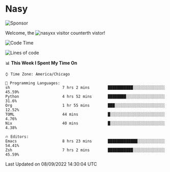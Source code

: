 # Nasy

<!--
<p align="center">
<img height="200" src="https://github-readme-stats.vercel.app/api?username=nasyxx&count_private=true&show_icons=true&theme=dracula&include_all_commits=true"/>
<img height="200" src="https://github-readme-stats.vercel.app/api/top-langs/?username=nasyxx&theme=dracula&hide=html,jupyter+notebook&count_private=true&show_icons=true"/>
</p>

  
----------------
-->

![Sponsor](https://img.shields.io/static/v1.svg?label=Sponsor&message=%E2%9D%A4&logo=GitHub&style=flat&color=pink)
 
Welcome, the ![nasyxx visitor counter](https://count.getloli.com/get/@nasyxx?theme=rule34)th vistor!
 
<!--START_SECTION:waka-->
![Code Time](http://img.shields.io/badge/Code%20Time-2%2C616%20hrs%2014%20mins-blue)

![Lines of code](https://img.shields.io/badge/From%20Hello%20World%20I%27ve%20Written-5%20Million%20lines%20of%20code-blue)

📊 **This Week I Spent My Time On** 

```text
⌚︎ Time Zone: America/Chicago

💬 Programming Languages: 
sh                       7 hrs 2 mins        ███████████░░░░░░░░░░░░░░   45.59% 
Python                   4 hrs 52 mins       ████████░░░░░░░░░░░░░░░░░   31.6% 
Org                      1 hr 55 mins        ███░░░░░░░░░░░░░░░░░░░░░░   12.52% 
TOML                     44 mins             █░░░░░░░░░░░░░░░░░░░░░░░░   4.76% 
Nix                      40 mins             █░░░░░░░░░░░░░░░░░░░░░░░░   4.38%

🔥 Editors: 
Emacs                    8 hrs 23 mins       █████████████░░░░░░░░░░░░   54.41% 
Zsh                      7 hrs 2 mins        ███████████░░░░░░░░░░░░░░   45.59%

```


 Last Updated on 08/09/2022 14:30:04 UTC
<!--END_SECTION:waka-->

<!-- ![visitors](https://visitor-badge.laobi.icu/badge?page_id=nasyxx.nasyxx) -->

